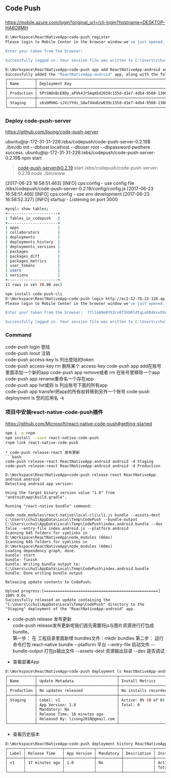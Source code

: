 ## Code Push   

###

https://mobile.azure.com/login?original_url=/cli-login?hostname=DESKTOP-HA6O8MH

```bash
D:\Workspace\ReactNativeApp>code-push register
Please login to Mobile Center in the browser window we've just opened.

Enter your token from the browser:  

Successfully logged-in. Your session file was written to C:\Users\cchu1\AppData\Local\.code-push.config. You can run the code-push logout command at any time to delete this file and terminate your session.

```

```bash
D:\Workspace\ReactNativeApp>code-push app add ReactNativeApp-android android react-native
Successfully added the "ReactNativeApp-android" app, along with the following default deployments:
┌────────────┬──────────────────────────────────────────────────────────── ──────┐
│ Name       │ Deployment Key                                                   │
├────────────┼──────────────────────────────────────────────────────────── ──────┤
│ Production │ 5PtSNDnBcE8Dy_aPVk4Jr5AqmSd2039c155d-d1e7-4db4-9560-13007cfee637 │
├────────────┼──────────────────────────────────────────────────────────── ──────┤
│ Staging    │ s6sbMXHG-iJViYYHi_S8wfX4oDzw039c155d-d1e7-4db4-9560-13007cfee637 │
└────────────┴──────────────────────────────────────────────────────────── ──────┘
```



### Deploy code-push-server	
https://github.com/lisong/code-push-server	

ubuntu@ip-172-31-31-226:/ebs/codepush/code-push-server-0.2.19$ ./bin/db init --dbhost localhost --dbuser root --dbpassword pwdhere
success.
ubuntu@ip-172-31-31-226:/ebs/codepush/code-push-server-0.2.19$ npm start

> code-push-server@0.2.19 start /ebs/codepush/code-push-server-0.2.19
> node ./bin/www

[2017-06-23 16:58:51.463] [INFO] cps:config - use config file /ebs/codepush/code-push-server-0.2.19/config/config.js
[2017-06-23 16:58:51.466] [INFO] cps:config - use env development
[2017-06-23 16:58:52.327] [INFO] startup - Listening on port 3000


```bash
mysql> show tables;
+----------------------+
| Tables_in_codepush   |
+----------------------+
| apps                 |
| collaborators        |
| deployments          |
| deployments_history  |
| deployments_versions |
| packages             |
| packages_diff        |
| packages_metrics     |
| user_tokens          |
| users                |
| versions             |
+----------------------+
11 rows in set (0.00 sec)
```



```bash 
npm install code-push-cli
D:\Workspace\ReactNativeApp>code-push login http://ec2-52-76-22-128.ap-southeast-1.compute.amazonaws.com:3000
Please login to Mobile Center in the browser window we've just opened.

Enter your token from the browser:  77lloA9e8YX3rs0f3kbRldtqLoXD4ksvOXqog

Successfully logged-in. Your session file was written to C:\Users\cchu1\AppData\Local\.code-push.config. You can run the code-push logout command at any time to delete this file and terminate your session.

```

### Command 
code-push login 登陆  
code-push loout 注销  
code-push access-key ls 列出登陆的token  
code-push access-key rm <accessKye> 删除某个 access-key 
code-push app add在账号里面添加一个新的app 
code-push app remove或者 rm 在账号里移除一个app   
code-push app rename重命名一个存在app  
code-push app list或则 ls 列出账号下面的所有app    
code-push app transfer把app的所有权转移到另外一个账号 
code-push deployment ls 您的应用名 -k    

### 项目中安装react-native-code-push插件   
https://github.com/Microsoft/react-native-code-push#getting-started 
```bash
npm i -g rnpm
npm install --save react-native-code-push   
rnpm link react-native-code-push    
```


```
* code-push release-react 发布更新
```bash
code-push release-react ReactNativeApp-android android -d Staging
code-push release-react ReactNativeApp-android android -d Production

D:\Workspace\ReactNativeApp>code-push release-react ReactNativeApp-android android
Detecting android app version:

Using the target binary version value "1.0" from "android\app\build.gradle".

Running "react-native bundle" command:

node node_modules\react-native\local-cli\cli.js bundle --assets-dest C:\Users\cchu1\AppData\Local\Temp\CodePush --bundle-output C:\Users\cchu1\AppData\Local\Temp\CodePush\index.android.bundle --dev false --entry-file index.android.js --platform android
Scanning 645 folders for symlinks in D:\Workspace\ReactNativeApp\node_modules (66ms)
Scanning 645 folders for symlinks in D:\Workspace\ReactNativeApp\node_modules (60ms)
Loading dependency graph, done.
bundle: start
bundle: finish
bundle: Writing bundle output to: C:\Users\cchu1\AppData\Local\Temp\CodePush\index.android.bundle
bundle: Done writing bundle output

Releasing update contents to CodePush:

Upload progress:[==================================================] 100% 0.0s
Successfully released an update containing the "C:\Users\cchu1\AppData\Local\Temp\CodePush" directory to the "Staging" deployment of the "ReactNativeApp-android" app.

```
* code-push release 发布更新   
code-push release发布更新呢我们首先需要将js与图片资源进行打包成 bundle。  
第一步： 在 工程目录里面新增 bundles文件：mkdir bundles 
第二步： 运行命令打包 react-native bundle --platform 平台 --entry-file 启动文件 --bundle-output 打包js输出文件 --assets-dest 资源输出目录 --dev 是否调试    

* 查看部署App     
```bash
D:\Workspace\ReactNativeApp>code-push deployment ls ReactNativeApp-android
┌────────────┬───────────────────────────────────┬──────────────────────┐
│ Name       │ Update Metadata                   │ Install Metrics      │
├────────────┼───────────────────────────────────┼──────────────────────┤
│ Production │ No updates released               │ No installs recorded │
├────────────┼───────────────────────────────────┼──────────────────────┤
│ Staging    │ Label: v1                         │ Active: 0% (0 of 0)  │
│            │ App Version: 1.0                  │ Total: 0             │
│            │ Mandatory: No                     │                      │
│            │ Release Time: 16 minutes ago      │                      │
│            │ Released By: lisong2010@gmail.com │                      │
└────────────┴───────────────────────────────────┴──────────────────────┘

```
* 查看历史版本    
```bash
D:\Workspace\ReactNativeApp>code-push deployment history ReactNativeApp-android Staging
┌───────┬────────────────┬─────────────┬───────────┬─────────────┬───────── ────────────┐
│ Label │ Release Time   │ App Version │ Mandatory │ Description │ Install Metrics     │
├───────┼────────────────┼─────────────┼───────────┼─────────────┼───────── ────────────┤
│ v1    │ 17 minutes ago │ 1.0         │ No        │             │ Active: 0% (0 of 0) │
│       │                │             │           │             │ Total: 0            │
└───────┴────────────────┴─────────────┴───────────┴─────────────┴───────── ────────────┘
```
